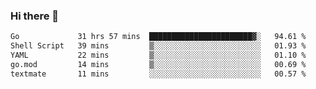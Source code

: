 ### Hi there 👋

<!--
**yeya24/yeya24** is a ✨ _special_ ✨ repository because its `README.md` (this file) appears on your GitHub profile.

Here are some ideas to get you started:

- 🔭 I’m currently working on ...
- 🌱 I’m currently learning ...
- 👯 I’m looking to collaborate on ...
- 🤔 I’m looking for help with ...
- 💬 Ask me about ...
- 📫 How to reach me: ...
- 😄 Pronouns: ...
- ⚡ Fun fact: ...
-->

<!--START_SECTION:waka-->

```txt
Go             31 hrs 57 mins  ███████████████████████▓░   94.61 %
Shell Script   39 mins         ▒░░░░░░░░░░░░░░░░░░░░░░░░   01.93 %
YAML           22 mins         ▒░░░░░░░░░░░░░░░░░░░░░░░░   01.10 %
go.mod         14 mins         ▒░░░░░░░░░░░░░░░░░░░░░░░░   00.69 %
textmate       11 mins         ░░░░░░░░░░░░░░░░░░░░░░░░░   00.57 %
```

<!--END_SECTION:waka-->
